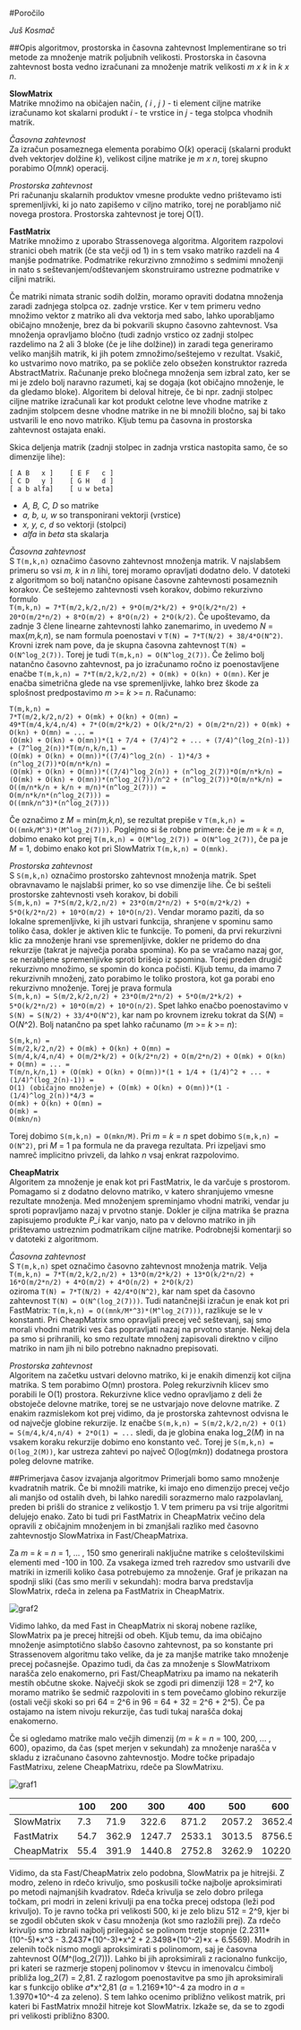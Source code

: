 #Poročilo

*Juš Kosmač*

##Opis algoritmov, prostorska in časovna zahtevnost
Implementirane so tri metode za množenje matrik poljubnih velikosti. Prostorska in časovna zahtevnost bosta vedno izračunani
za množenje matrik velikosti *m x k* in *k x n*.
  

__SlowMatrix__  
Matrike množimo na običajen način, *( i , j )* - ti element ciljne matrike izračunamo kot skalarni produkt *i* - te vrstice in *j* - tega stolpca vhodnih matrik.

*Časovna zahtevnost*  
Za izračun posameznega elementa porabimo O(*k*) operacij (skalarni produkt dveh vektorjev dolžine *k*), velikost ciljne matrike je *m x n*, torej skupno porabimo O(*mnk*) operacij. 

*Prostorska zahtevnost*  
Pri računanju skalarnih produktov vmesne produkte vedno prištevamo isti spremenljivki, ki jo nato zapišemo v ciljno matriko, torej ne porabljamo nič novega prostora. 
Prostorska zahtevnost je torej O(1).


__FastMatrix__  
Matrike množimo z uporabo Strassenovega algoritma. Algoritem razpolovi stranici obeh matrik (če sta večji od 1) in s tem vsako matriko razdeli na 4 manjše podmatrike.
Podmatrike rekurzivno zmnožimo s sedmimi množenji in nato s seštevanjem/odštevanjem skonstruiramo ustrezne podmatrike v ciljni matriki.  

Če matriki nimata stranic sodih dolžin, moramo opraviti dodatna množenja zaradi zadnjega stolpca oz. zadnje vrstice. Ker v tem primeru vedno množimo vektor z matriko ali dva vektorja med sabo, lahko uporabljamo običajno množenje, brez da bi pokvarili skupno časovno zahtevnost. Vsa množenja opravljamo bločno (tudi zadnjo vrstico oz zadnji stolpec razdelimo na 2 ali 3 bloke (če je lihe dolžine)) in zaradi tega generiramo veliko manjših matrik, ki jih potem zmnožimo/seštejemo v rezultat. Vsakič, ko ustvarimo novo matriko, pa se pokliče zelo obsežen konstruktor razreda AbstractMatrix. Računanje preko bločnega množenja sem izbral zato, ker se mi je zdelo bolj naravno razumeti, kaj se dogaja (kot običajno množenje, le da gledamo bloke). Algoritem bi deloval hitreje, če bi npr. zadnji stolpec ciljne matrike izračunali kar kot produkt celotne leve vhodne matrike z zadnjim stolpcem desne vhodne matrike in ne bi množili bločno, saj bi tako ustvarili le eno novo matriko. Kljub temu pa časovna in prostorska zahtevnost ostajata enaki. 

Skica deljenja matrik (zadnji stolpec in zadnja vrstica nastopita samo, če so dimenzije lihe):
```
[ A B   x ]    [ E F   c ]
[ C D   y ]    [ G H   d ]
[ a b alfa]    [ u w beta]
```
* *A, B, C, D* so matrike
* *a, b, u, w* so transponirani vektorji (vrstice)
* *x, y, c, d* so vektorji (stolpci)
* *alfa* in *beta* sta skalarja

*Časovna zahtevnost*  
S `T(m,k,n)` označimo časovno zahtevnost množenja matrik. V najslabšem primeru so vsi *m, k* in *n* lihi, torej moramo opravljati dodatno delo.
V datoteki z algoritmom so bolj natančno opisane časovne zahtevnosti posameznih korakov. Če seštejemo zahtevnosti vseh korakov, dobimo rekurzivno formulo  
`T(m,k,n) = 7*T(m/2,k/2,n/2) + 9*O(m/2*k/2) + 9*O(k/2*n/2) + 20*O(m/2*n/2) + 8*O(m/2) + 8*O(n/2) + 2*O(k/2)`. 
Če upoštevamo, da zadnje 3 člene linearne zahtevnosti lahko zanemarimo, in uvedemo *N* = max(*m,k,n*), se nam formula poenostavi v
`T(N) = 7*T(N/2) + 38/4*O(N^2)`. Krovni izrek nam pove, da je skupna časovna zahtevnost `T(N) = O(N^log_2(7))`. Torej je tudi `T(m,k,n) = O(N^log_2(7))`. Če želimo bolj natančno časovno zahtevnost, pa jo izračunamo ročno iz poenostavljene enačbe `T(m,k,n) = 7*T(m/2,k/2,n/2) + O(mk) + O(kn) + O(mn)`. Ker je enačba simetrična glede na vse spremenljivke, lahko brez škode za splošnost predpostavimo *m* >= *k* >= *n*. Računamo:  
```
T(m,k,n) = 
7*T(m/2,k/2,n/2) + O(mk) + O(kn) + O(mn) = 
49*T(m/4,k/4,n/4) + 7*(O(m/2*k/2) + O(k/2*n/2) + O(m/2*n/2)) + O(mk) + O(kn) + O(mn) = ... =
(O(mk) + O(kn) + O(mn))*(1 + 7/4 + (7/4)^2 + ... + (7/4)^(log_2(n)-1)) + (7^log_2(n))*T(m/n,k/n,1) = 
(O(mk) + O(kn) + O(mn))*((7/4)^log_2(n) - 1)*4/3 + (n^log_2(7))*O(m/n*k/n) = 
(O(mk) + O(kn) + O(mn))*((7/4)^log_2(n)) + (n^log_2(7))*O(m/n*k/n) = 
(O(mk) + O(kn) + O(mn))*(n^log_2(7))/n^2 + (n^log_2(7))*O(m/n*k/n) = 
O((m/n*k/n + k/n + m/n)*(n^log_2(7))) = 
O(m/n*k/n*(n^log_2(7))) =  
O((mnk/n^3)*(n^log_2(7)))  
```
Če označimo z *M* = min(*m,k,n*), se rezultat prepiše v `T(m,k,n) = O((mnk/M^3)*(M^log_2(7)))`. Poglejmo si še robne primere: če je *m* = *k* = *n*, dobimo enako kot prej `T(m,k,n) = O(M^log_2(7)) = O(N^log_2(7))`, če pa je *M* = 1, dobimo enako kot pri SlowMatrix `T(m,k,n) = O(mnk)`.

*Prostorska zahtevnost*  
S `S(m,k,n)` označimo prostorsko zahtevnost množenja matrik. Spet obravnavamo le najslabši primer, ko so vse dimenzije lihe.
Če bi sešteli prostorske zahtevnosti vseh korakov, bi dobili  
`S(m,k,n) = 7*S(m/2,k/2,n/2) + 23*O(m/2*n/2) + 5*O(m/2*k/2) + 5*O(k/2*n/2) + 10*O(m/2) + 10*O(n/2)`. 
Vendar moramo paziti, da so lokalne spremenljivke, ki jih ustvari funkcija, shranjene v spominu samo toliko časa, dokler je aktiven klic te funkcije. To pomeni, da prvi rekurzivni klic za množenje hrani vse spremenljivke, dokler ne pridemo do dna rekurzije (takrat je največja poraba spomina). Ko pa se vračamo nazaj gor, se nerabljene spremenljivke sproti brišejo iz spomina. Torej preden drugič rekurzivno množimo, se spomin do konca počisti. Kljub temu, da imamo 7 rekurzivnih množenj, zato porabimo le toliko prostora, kot ga porabi eno rekurzivno množenje. Torej je prava formula  
`S(m,k,n) = S(m/2,k/2,n/2) + 23*O(m/2*n/2) + 5*O(m/2*k/2) + 5*O(k/2*n/2) + 10*O(m/2) + 10*O(n/2)`.
Spet lahko enačbo poenostavimo v `S(N) = S(N/2) + 33/4*O(N^2)`, kar nam po krovnem izreku tokrat da S(*N*) = O(*N*^2). Bolj natančno pa spet lahko računamo (*m* >= *k* >= *n*):  
```
S(m,k,n) = 
S(m/2,k/2,n/2) + O(mk) + O(kn) + O(mn) = 
S(m/4,k/4,n/4) + O(m/2*k/2) + O(k/2*n/2) + O(m/2*n/2) + O(mk) + O(kn) + O(mn) = ... = 
T(m/n,k/n,1) + (O(mk) + O(kn) + O(mn))*(1 + 1/4 + (1/4)^2 + ... + (1/4)^(log_2(n)-1)) = 
O(1) (običajno množenje) + (O(mk) + O(kn) + O(mn))*(1 - (1/4)^log_2(n))*4/3 = 
O(mk) + O(kn) + O(mn) = 
O(mk) = 
O(mkn/n)
```
Torej dobimo `S(m,k,n) = O(mkn/M)`. Pri *m* = *k* = *n* spet dobimo `S(m,k,n) = O(N^2)`, pri *M* = 1 pa formula ne da pravega rezultata. Pri izpeljavi smo namreč implicitno privzeli, da lahko *n* vsaj enkrat razpolovimo.

__CheapMatrix__  
Algoritem za množenje je enak kot pri FastMatrix, le da varčuje s prostorom. Pomagamo si z dodatno delovno matriko, v katero shranjujemo vmesne rezultate množenja. Med množenjem spreminjamo vhodni matriki, vendar ju sproti popravljamo nazaj v prvotno stanje. Dokler je ciljna matrika še prazna zapisujemo produkte *P_i* kar vanjo, nato pa v delovno matriko in jih prištevamo ustreznim podmatrikam ciljne matrike. Podrobnejši komentarji so v datoteki z algoritmom.

*Časovna zahtevnost*  
S `T(m,k,n)` spet označimo časovno zahtevnost množenja matrik.
Velja  
`T(m,k,n) = 7*T(m/2,k/2,n/2) + 13*O(m/2*k/2) + 13*O(k/2*n/2) + 16*O(m/2*n/2) + 4*O(m/2) + 4*O(n/2) + 2*O(k/2)`   
oziroma `T(N) = 7*T(N/2) + 42/4*O(N^2)`, kar nam spet da časovno zahtevnost `T(N) = O(N^(log_2(7)))`. Tudi natančnejši izračun je enak kot pri FastMatrix: `T(m,k,n) = O((mnk/M*^3)*(M^log_2(7)))`, razlikuje se le v konstanti. 
Pri CheapMatrix smo opravljali precej več seštevanj, saj smo morali vhodni matriki ves čas popravljati nazaj na prvotno stanje. Nekaj dela pa smo si prihranili, 
ko smo rezultate množenj zapisovali direktno v ciljno matriko in nam jih ni bilo potrebno naknadno prepisovati.

*Prostorska zahtevnost*  
Algoritem na začetku ustvari delovno matriko, ki je enakih dimenzij kot ciljna matrika. S tem porabimo O(mn) prostora. Poleg rekurzivnih klicev smo porabili le O(1) prostora. Rekurzivne klice vedno opravljamo z deli že obstoječe delovne matrike, torej se ne ustvarjajo nove delovne matrike.
Z enakim razmislekom kot prej vidimo, da je prostorska zahtevnost odvisna le od največje globine rekurzije. Iz enačbe `S(m,k,n) = S(m/2,k/2,n/2) + O(1) = S(m/4,k/4,n/4) + 2*O(1) = ...` sledi, da je globina enaka log_2(*M*) in na vsakem koraku rekurzije dobimo eno konstanto več. Torej je `S(m,k,n) = O(log_2(M))`, kar ustreza zahtevi po največ O(log(*mkn*)) dodatnega prostora poleg delovne matrike. 

##Primerjava časov izvajanja algoritmov
Primerjali bomo samo množenje kvadratnih matrik. Če bi množili matrike, ki imajo eno dimenzijo precej večjo ali manjšo od ostalih dveh, bi lahko naredili sorazmerno malo razpolavlanj, preden bi prišli do stranice z velikostjo 1. V tem primeru pa vsi trije algoritmi delujejo enako. Zato bi tudi pri FastMatrix in CheapMatrix večino dela opravili z običajnim množenjem in bi zmanjšali razliko med časovno zahtevnostjo SlowMatrixa in Fast/CheapMatrixa.  

Za *m* = *k* = *n* = 1, ... , 150 smo generirali naključne matrike s celoštevilskimi elementi med -100 in 100. Za vsakega izmed treh razredov smo ustvarili dve matriki in izmerili koliko časa potrebujemo za množenje. Graf je prikazan na spodnji sliki (čas smo merili v sekundah): modra barva predstavlja SlowMatrix, rdeča in zelena pa FastMatrix in CheapMatrix.  

![graf2](graf2.png)

Vidimo lahko, da med Fast in CheapMatrix ni skoraj nobene razlike, SlowMatrix pa je precej hitrejši od obeh. Kljub temu, da ima običajno množenje asimptotično slabšo časovno zahtevnost, pa so konstante pri Strassenovem algoritmu tako velike, da je za manjše matrike tako množenje precej počasnejše. Opazimo tudi, da čas za množenje s SlowMatrixom narašča zelo enakomerno, pri Fast/CheapMatrixu pa imamo na nekaterih mestih občutne skoke. Največji skok se zgodi pri dimenziji 128 = 2^7, ko moramo matriko še sedmič razpoloviti in s tem povečamo globino rekurzije (ostali večji skoki so pri 64 = 2^6 in 96 = 64 + 32 = 2^6 + 2^5). Če pa ostajamo na istem nivoju rekurzije, čas tudi tukaj narašča dokaj enakomerno.  

Če si ogledamo matrike malo večjih dimenzij (*m* = *k* = *n* = 100, 200, ... , 600), opazimo, da čas (spet merjen v sekundah) za množenje narašča v skladu z izračunano časovno zahtevnostjo. Modre točke pripadajo FastMatrixu, zelene CheapMatrixu, rdeče pa SlowMatrixu.

![graf1](graf.png)

|   |100   |200   |300   |400   |500   |600   |
|---|---|---|---|---|---|---|
|SlowMatrix   |7.3   |71.9   |322.6  |871.2  |2057.2   |3652.4   |
|FastMatrix   |54.7   |362.9  |1247.7  |2533.1  |3013.5   |8756.5   |
|CheapMatrix   |55.4   |391.9   |1440.8   |2752.8  |3262.9   |10220.3  |

Vidimo, da sta Fast/CheapMatrix zelo podobna, SlowMatrix pa je hitrejši. Z modro, zeleno in rdečo krivuljo, smo poskusili točke najbolje aproksimirati po metodi najmanjših kvadratov. Rdeča krivulja se zelo dobro prilega točkam, pri modri in zeleni krivulji pa ena točka precej odstopa (leži pod krivuljo). To je ravno točka pri velikosti 500, ki je zelo blizu 512 = 2^9, kjer bi se zgodil občuten skok v času množenja (kot smo razložili prej). Za rdečo krivuljo smo izbrali najbolj prilegajoč se polinom tretje stopnje (2.2311\*(10^-5)\*x^3 - 3.2437\*(10^-3)\*x^2 + 2.3498\*(10^-2)\*x + 6.5569). Modrih in zelenih točk nismo mogli aproksimirati s polinomom, saj je časovna zahtevnost O(*M*^(log_2(7))). Lahko bi jih aproksimirali z racionalno funkcijo, pri kateri se razmerje stopenj polinomov v števcu in imenovalcu čimbolj približa log_2(7) = 2,81. Z razlogom poenostavitve pa smo jih aproksimirali kar s funkcijo oblike *a*\*x^2,81 (*a* = 1.2169\*10^-4 za modro in *a* = 1.3970\*10^-4 za zeleno). S tem lahko ocenimo približno velikost matrik, pri kateri bi FastMatrix množil hitreje kot SlowMatrix. Izkaže se, da se to zgodi pri velikosti približno 8300.

